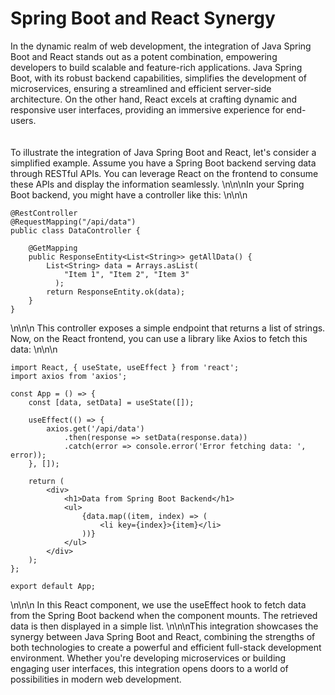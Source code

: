 # Spring Boot and React Synergy

In the dynamic realm of web development, the integration of Java Spring Boot and React stands out as a potent combination, empowering developers to build scalable and feature-rich applications. Java Spring Boot, with its robust backend capabilities, simplifies the development of microservices, ensuring a streamlined and efficient server-side architecture. On the other hand, React excels at crafting dynamic and responsive user interfaces, providing an immersive experience for end-users.  <br /> <br /> <br /> To illustrate the integration of Java Spring Boot and React, let's consider a simplified example. Assume you have a Spring Boot backend serving data through RESTful APIs. You can leverage React on the frontend to consume these APIs and display the information seamlessly.  \n\n\nIn your Spring Boot backend, you might have a controller like this:
\n\n\n
```
@RestController
@RequestMapping("/api/data")
public class DataController {

    @GetMapping
    public ResponseEntity<List<String>> getAllData() {
        List<String> data = Arrays.asList(
            "Item 1", "Item 2", "Item 3"
          );
        return ResponseEntity.ok(data);
    }
}
```
\n\n\n
This controller exposes a simple endpoint that returns a list of strings. Now, on the React frontend, you can use a library like Axios to fetch this data:
\n\n\n
```
import React, { useState, useEffect } from 'react';
import axios from 'axios';

const App = () => {
    const [data, setData] = useState([]);

    useEffect(() => {
        axios.get('/api/data')
            .then(response => setData(response.data))
            .catch(error => console.error('Error fetching data: ', error));
    }, []);

    return (
        <div>
            <h1>Data from Spring Boot Backend</h1>
            <ul>
                {data.map((item, index) => (
                    <li key={index}>{item}</li>
                ))}
            </ul>
        </div>
    );
};

export default App;
```
\n\n\n
In this React component, we use the useEffect hook to fetch data from the Spring Boot backend when the component mounts. The retrieved data is then displayed in a simple list.  \n\n\nThis integration showcases the synergy between Java Spring Boot and React, combining the strengths of both technologies to create a powerful and efficient full-stack development environment. Whether you're developing microservices or building engaging user interfaces, this integration opens doors to a world of possibilities in modern web development.
